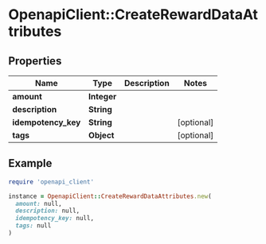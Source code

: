 # OpenapiClient::CreateRewardDataAttributes

## Properties

| Name | Type | Description | Notes |
| ---- | ---- | ----------- | ----- |
| **amount** | **Integer** |  |  |
| **description** | **String** |  |  |
| **idempotency_key** | **String** |  | [optional] |
| **tags** | **Object** |  | [optional] |

## Example

```ruby
require 'openapi_client'

instance = OpenapiClient::CreateRewardDataAttributes.new(
  amount: null,
  description: null,
  idempotency_key: null,
  tags: null
)
```

